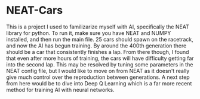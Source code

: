 # NEAT-Cars

This is a project I used to familizarize myself with AI, specifically the NEAT library for python. To run it, make sure you have NEAT and NUMPY installed,
and then run the main file. 25 cars should spawn on the racetrack, and now the AI has begun training. By around the 400th generation there should be a car
that consistently finishes a lap. From there though, I found that even after more hours of training, the cars will have difficulty getting far into the second lap.
This may be resolved by tuning some parameters in the NEAT config file, but I would like to move on from NEAT as it doesn't really give much control over the 
reproduction between generations. A next step from here would be to dive into Deep Q Learning which is a far more recent method for training AI with neural networks.
